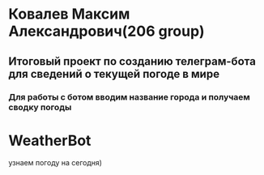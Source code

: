 # Ковалев Максим Александрович(206 group)
## Итоговый проект по созданию телеграм-бота для сведений о текущей погоде в мире
### Для работы с ботом вводим название города и получаем сводку погоды
# WeatherBot
узнаем погоду на сегодня)

